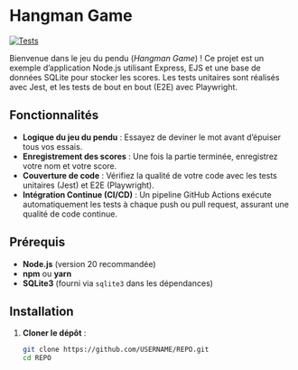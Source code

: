 # Hangman Game

[![Tests](https://github.com/USERNAME/REPO/actions/workflows/test.yml/badge.svg)](https://github.com/USERNAME/REPO/actions/workflows/test.yml)

Bienvenue dans le jeu du pendu (_Hangman Game_) ! Ce projet est un exemple d’application Node.js utilisant Express, EJS et une base de données SQLite pour stocker les scores. Les tests unitaires sont réalisés avec Jest, et les tests de bout en bout (E2E) avec Playwright.

## Fonctionnalités

- **Logique du jeu du pendu** : Essayez de deviner le mot avant d’épuiser tous vos essais.
- **Enregistrement des scores** : Une fois la partie terminée, enregistrez votre nom et votre score.
- **Couverture de code** : Vérifiez la qualité de votre code avec les tests unitaires (Jest) et E2E (Playwright).
- **Intégration Continue (CI/CD)** : Un pipeline GitHub Actions exécute automatiquement les tests à chaque push ou pull request, assurant une qualité de code continue.

## Prérequis

- **Node.js** (version 20 recommandée)
- **npm** ou **yarn**
- **SQLite3** (fourni via `sqlite3` dans les dépendances)

## Installation

1. **Cloner le dépôt** :
   ```bash
   git clone https://github.com/USERNAME/REPO.git
   cd REPO
   ```
